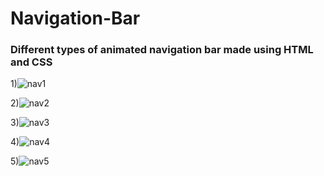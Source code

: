 # Navigation-Bar

### Different types of animated navigation bar made using HTML and CSS

1)![nav1](https://github.com/komal-agarwal5/Navigation-Bar/assets/122633300/b2d9fa96-cb0c-4b7f-b9bc-a904acab3f38)

2)![nav2](https://github.com/komal-agarwal5/Navigation-Bar/assets/122633300/90880470-3399-4ec3-959a-e322b590689d)

3)![nav3](https://github.com/komal-agarwal5/Navigation-Bar/assets/122633300/eca81ee3-8254-4e25-8a33-347858eabbb5)

4)![nav4](https://github.com/komal-agarwal5/Navigation-Bar/assets/122633300/23024148-8958-44e6-8c7b-81f570f81799)

5)![nav5](https://github.com/komal-agarwal5/Navigation-Bar/assets/122633300/d560d752-e067-4321-8869-f555648f31a1)
